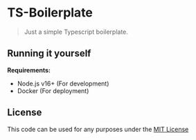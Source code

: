 # **TS-Boilerplate**
> Just a simple Typescript boilerplate.

## Running it yourself
**Requirements:**
- Node.js v16+ (For development)
- Docker (For deployment)

## License
This code can be used for any purposes under the [MIT License](LICENSE)